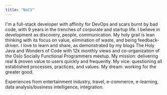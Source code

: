 ```yaml
---
title: "NoCV"
---
```

I'm a full-stack developer with affinity for DevOps and scars burnt by bad code, with 9 years in the trenches of corporate and startup life. I believe in development as discovery, people, communication. My holy grail is lean thinking with its focus on value, elimination of waste, and being feedback-driven. I love to learn and share, as demonstrated by my blogs The Holy Java and Wonders of Code with 12k monthly views and co-organization of the Oslo Socially Functional Programmers meetup. My mission: delivering real & proven value to users quickly and frequently. My vice: questioning all established processes, practices, and values. My dream: working for the greater good.

Experiences from entertainment industry, travel, e-commerce, e-learning, data analysis/business intelligence, integration.
